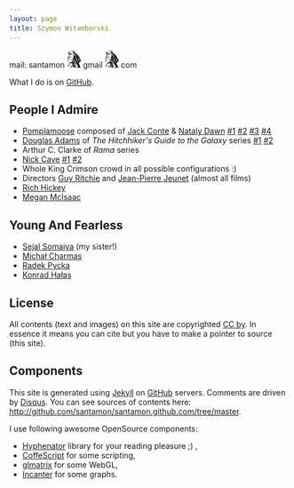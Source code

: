```yaml
---
layout: page
title: Szymon Witamborski
---
```


mail:
santamon ![@](images/darwin.png) gmail ![@](images/darwin.png) com

What I do is on [GitHub](http://github.com/santamon).

## People I Admire

- [Pomplamoose](http://www.youtube.com/user/PomplamooseMusic) composed of [Jack Conte](http://www.youtube.com/user/jackcontemusic) & [Nataly Dawn](http://www.youtube.com/user/natalydawn) [#1](http://www.youtube.com/watch?v=z9KMgg7T_sg) [#2](http://www.youtube.com/watch?v=gdEhvS9P1DI) [#3](http://www.youtube.com/watch?v=eFiBnd0zBFM) [#4](http://www.youtube.com/watch?v=Reb5IwMHzoE)
- [Douglas Adams](http://en.wikipedia.org/wiki/Douglas_adams) of *The Hitchhiker's Guide to the Galaxy* series [#1](http://www.imdb.com/video/screenplay/vi93192473/) [#2](http://www.youtube.com/watch?v=MbGNcoB2Y4I)
- Arthur C. Clarke of *Rama* series
- [Nick Cave](http://en.wikipedia.org/wiki/Nick_Cave) [#1](http://www.youtube.com/watch?v=EU7WLuy9V18) [#2](http://www.youtube.com/watch?v=o7vYLdqt68E)
- Whole King Crimson crowd in all possible configurations :)
- Directors [Guy Ritchie](http://www.imdb.com/name/nm0005363/) and [Jean-Pierre Jeunet](http://www.imdb.com/name/nm0000466/) (almost all films)
- [Rich Hickey](http://clojure.blogspot.com/)
- [Megan McIsaac](http://www.meganmcisaac.com/)

## Young And Fearless

- [Sejal Somaiya](http://sejalks.daportfolio.com/) (my sister!)
- [Michał Charmas](http://blog.charmas.pl)
- [Radek Pycka](http://radek.pycka.com)
- [Konrad Hałas](http://konradhalas.blogspot.com/)

## License

All contents (text and images) on this site are copyrighted
[CC by](http://creativecommons.org/licenses/by/3.0/deed). In essence
it means you can cite but you have to make a pointer to source (this
site).

## Components

This site is generated using
[Jekyll](https://github.com/mojombo/jekyll) on
[GitHub](http://pages.github.com) servers. Comments are driven by
[Disqus](http://disqus.com). You can see sources of contents here:
<http://github.com/santamon/santamon.github.com/tree/master>.

I use following awesome OpenSource components:

-   [Hyphenator](http://code.google.com/p/hyphenator/) library for your
    reading pleasure ;) ,
-   [CoffeScript](http://coffeescript.org/) for some scripting,
-   [glmatrix](http://code.google.com/p/glmatrix/) for some WebGL,
-   [Incanter](http://incanter.org) for some graphs.

